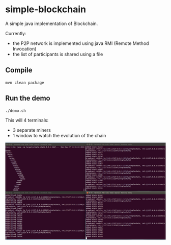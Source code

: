 # simple-blockchain

A simple java implementation of Blockchain.

Currently:

* the P2P network is implemented using java RMI (Remote Method Invocation)
* the list of participants is shared using a file

## Compile

```
mvn clean package
```


## Run the demo

```
./demo.sh
```

This will 4 terminals:

* 3 separate miners
* 1 window to watch the evolution of the chain

![](./simple-blockchain-demo.png)